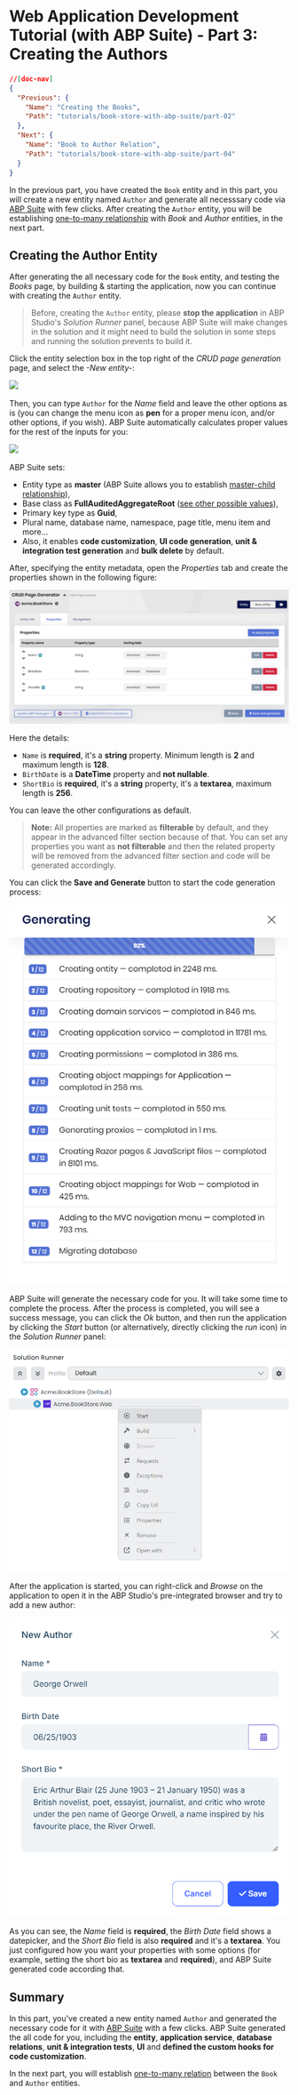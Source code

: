 # Web Application Development Tutorial (with ABP Suite) - Part 3: Creating the Authors

````json
//[doc-nav]
{
  "Previous": {
    "Name": "Creating the Books",
    "Path": "tutorials/book-store-with-abp-suite/part-02"
  },
  "Next": {
    "Name": "Book to Author Relation",
    "Path": "tutorials/book-store-with-abp-suite/part-04"
  }
}
````

In the previous part, you have created the `Book` entity and in this part, you will create a new entity named `Author` and generate all necesssary code via [ABP Suite](../../suite/index.md) with few clicks. After creating the `Author` entity, you will be establishing [one-to-many relationship](../../suite/generating-crud-page.md#step-by-step-creating-a-navigation-property-with-1-to-many-relationship) with *Book* and *Author* entities, in the next part.

## Creating the Author Entity

After generating the all necessary code for the `Book` entity, and testing the *Books* page, by building & starting the application, now you can continue with creating the `Author` entity.

> Before, creating the `Author` entity, please **stop the application** in ABP Studio's *Solution Runner* panel, because ABP Suite will make changes in the solution and it might need to build the solution in some steps and running the solution prevents to build it.

Click the entity selection box in the top right of the *CRUD page generation* page, and select the *-New entity-*:

![](/images/suite-author-new-entity.png)

Then, you can type `Author` for the *Name* field and leave the other options as is (you can change the menu icon as **pen** for a proper menu icon, and/or other options, if you wish). ABP Suite automatically calculates proper values for the rest of the inputs for you:

![](/images/suite-author-entity-1.png)

ABP Suite sets:

* Entity type as **master** (ABP Suite allows you to establish [master-child relationship](../../suite/creating-master-detail-relationship.md)),
* Base class as **FullAuditedAggregateRoot** ([see other possible values](../../framework/architecture/domain-driven-design/entities.md)),
* Primary key type as **Guid**,
* Plural name, database name, namespace, page title, menu item and more...
* Also, it enables **code customization**, **UI code generation**, **unit & integration test generation** and **bulk delete** by default.

After, specifying the entity metadata, open the *Properties* tab and create the properties shown in the following figure:

![](./images/suite-author-entity-2.png)

Here the details:

* `Name` is **required**, it's a **string** property. Minimum length is **2** and maximum length is **128**.
* `BirthDate` is a **DateTime** property and **not nullable**.
* `ShortBio` is **required**, it's a **string** property, it's a **textarea**, maximum length is **256**. 

You can leave the other configurations as default.

> **Note:** All properties are marked as **filterable** by default, and they appear in the advanced filter section because of that. You can set any properties you want as **not filterable** and then the related property will be removed from the advanced filter section and code will be generated accordingly.

You can click the **Save and Generate** button to start the code generation process:

![](./images/suite-book-entity-5.png)

ABP Suite will generate the necessary code for you. It will take some time to complete the process. After the process is completed, you will see a success message, you can click the *Ok* button, and then run the application by clicking the *Start* button (or alternatively, directly clicking the *run* icon) in the *Solution Runner* panel:

![](./images/book-store-studio-run-app.png)

After the application is started, you can right-click and *Browse* on the application to open it in the ABP Studio's pre-integrated browser and try to add a new author:

![](./images/suite-author-pages-1.png)

As you can see, the *Name* field is **required**, the *Birth Date* field shows a datepicker, and the *Short Bio* field is also **required** and it's a **textarea**. You just configured how you want your properties with some options (for example, setting the short bio as **textarea** and **required**), and ABP Suite generated code according that.

## Summary

In this part, you've created a new entity named `Author` and generated the necessary code for it with [ABP Suite](../../suite/index.md) with a few clicks. ABP Suite generated the all code for you, including the **entity**, **application service**, **database relations**, **unit & integration tests**, **UI** and **defined the custom hooks for code customization**.

In the next part, you will establish [one-to-many relation](../../suite/generating-crud-page.md) between the `Book` and `Author` entities.